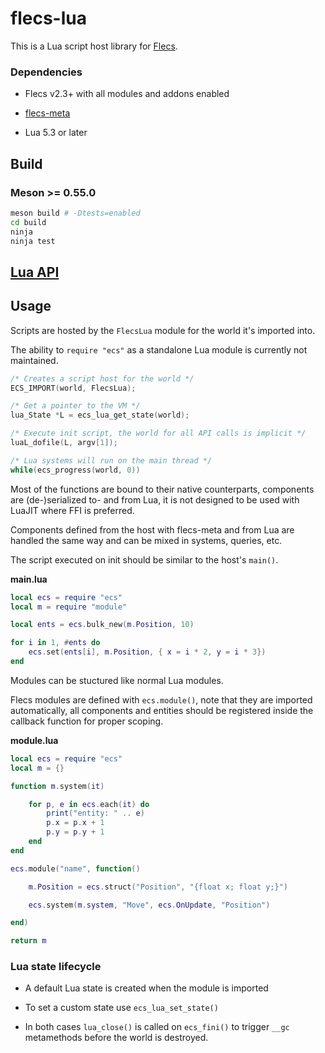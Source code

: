 # flecs-lua

This is a Lua script host library for [Flecs](https://github.com/SanderMertens/flecs).

### Dependencies

* Flecs v2.3+ with all modules and addons enabled

* [flecs-meta](https://github.com/flecs-hub/flecs-meta)

* Lua 5.3 or later

## Build

### Meson >= 0.55.0

```bash
meson build # -Dtests=enabled
cd build
ninja
ninja test
```

## [Lua API](ecs.lua)

## Usage

Scripts are hosted by the `FlecsLua` module for the world it's imported into.

The ability to `require "ecs"` as a standalone Lua module is currently not maintained.

```c
/* Creates a script host for the world */
ECS_IMPORT(world, FlecsLua);

/* Get a pointer to the VM */
lua_State *L = ecs_lua_get_state(world);

/* Execute init script, the world for all API calls is implicit */
luaL_dofile(L, argv[1]);

/* Lua systems will run on the main thread */
while(ecs_progress(world, 0))
```

Most of the functions are bound to their native counterparts,
components are (de-)serialized to- and from Lua, it is not designed
to be used with LuaJIT where FFI is preferred.

Components defined from the host with flecs-meta and from Lua are
handled the same way and can be mixed in systems, queries, etc.

The script executed on init should be similar to the host's `main()`.

**main.lua**

```lua
local ecs = require "ecs"
local m = require "module"

local ents = ecs.bulk_new(m.Position, 10)

for i in 1, #ents do
    ecs.set(ents[i], m.Position, { x = i * 2, y = i * 3})
end
```

Modules can be stuctured like normal Lua modules.

Flecs modules are defined with `ecs.module()`, note that they are imported automatically,
all components and entities should be registered inside the callback function
for proper scoping.

**module.lua**

```lua
local ecs = require "ecs"
local m = {}

function m.system(it)

    for p, e in ecs.each(it) do
        print("entity: " .. e)
        p.x = p.x + 1
        p.y = p.y + 1
    end
end

ecs.module("name", function()

    m.Position = ecs.struct("Position", "{float x; float y;}")

    ecs.system(m.system, "Move", ecs.OnUpdate, "Position")

end)

return m
```

### Lua state lifecycle

* A default Lua state is created when the module is imported

* To set a custom state use `ecs_lua_set_state()`

* In both cases `lua_close()` is called on `ecs_fini()`
to trigger `__gc` metamethods before the world is destroyed.

